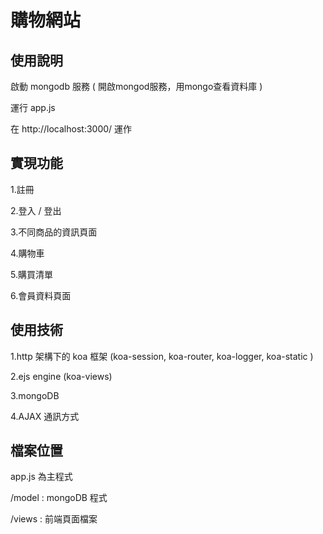 # 購物網站

## 使用說明
啟動 mongodb 服務 ( 開啟mongod服務，用mongo查看資料庫 )

運行 app.js 

在 http://localhost:3000/ 運作

## 實現功能
1.註冊

2.登入 / 登出

3.不同商品的資訊頁面

4.購物車

5.購買清單

6.會員資料頁面 

## 使用技術
1.http 架構下的 koa 框架 (koa-session, koa-router, koa-logger, koa-static )

2.ejs engine (koa-views)

3.mongoDB

4.AJAX 通訊方式

## 檔案位置
app.js 為主程式

/model : mongoDB 程式

/views : 前端頁面檔案
